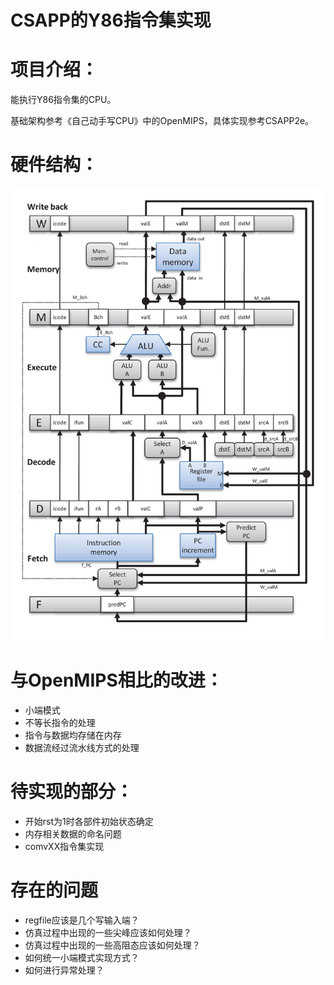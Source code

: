 CSAPP的Y86指令集实现
===

# 项目介绍：

能执行Y86指令集的CPU。

基础架构参考《自己动手写CPU》中的OpenMIPS，具体实现参考CSAPP2e。

# 硬件结构：

![Hardware structure of PIPE](https://github.com/Archstacker/Y86/raw/master/PIPE_structure.png)

# 与OpenMIPS相比的改进：

* 小端模式
* 不等长指令的处理
* 指令与数据均存储在内存
* 数据流经过流水线方式的处理

# 待实现的部分：

* 开始rst为1时各部件初始状态确定
* 内存相关数据的命名问题
* comvXX指令集实现

# 存在的问题

* regfile应该是几个写输入端？
* 仿真过程中出现的一些尖峰应该如何处理？
* 仿真过程中出现的一些高阻态应该如何处理？
* 如何统一小端模式实现方式？
* 如何进行异常处理？
